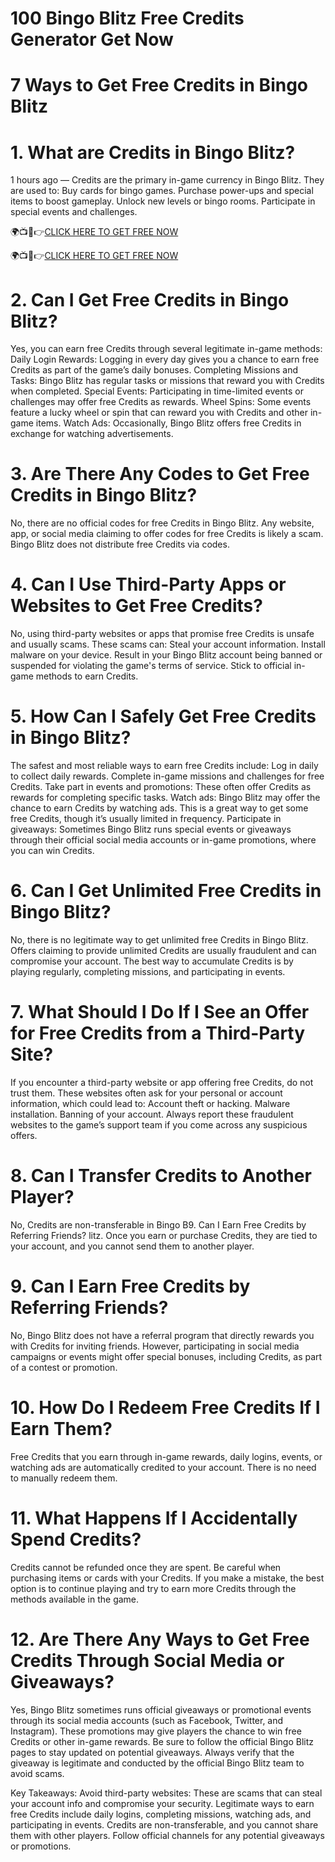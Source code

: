 # 100 Bingo Blitz Free Credits Generator Get Now
# 7 Ways to Get Free Credits in Bingo Blitz

# 1. What are Credits in Bingo Blitz?
1 hours ago — Credits are the primary in-game currency in Bingo Blitz. They are used to:
Buy cards for bingo games.
Purchase power-ups and special items to boost gameplay.
Unlock new levels or bingo rooms.
Participate in special events and challenges.

🌍📺📱👉[CLICK HERE TO GET FREE NOW](https://cutt.ly/pe8Rouc0)

🌍📺📱👉[CLICK HERE TO GET FREE NOW](https://cutt.ly/pe8Rouc0)


# 2. Can I Get Free Credits in Bingo Blitz?
Yes, you can earn free Credits through several legitimate in-game methods:
Daily Login Rewards: Logging in every day gives you a chance to earn free Credits as part of the game’s daily bonuses.
Completing Missions and Tasks: Bingo Blitz has regular tasks or missions that reward you with Credits when completed.
Special Events: Participating in time-limited events or challenges may offer free Credits as rewards.
Wheel Spins: Some events feature a lucky wheel or spin that can reward you with Credits and other in-game items.
Watch Ads: Occasionally, Bingo Blitz offers free Credits in exchange for watching advertisements.

# 3. Are There Any Codes to Get Free Credits in Bingo Blitz?
No, there are no official codes for free Credits in Bingo Blitz. Any website, app, or social media claiming to offer codes for free Credits is likely a scam. Bingo Blitz does not distribute free Credits via codes.

# 4. Can I Use Third-Party Apps or Websites to Get Free Credits?
No, using third-party websites or apps that promise free Credits is unsafe and usually scams. These scams can:
Steal your account information.
Install malware on your device.
Result in your Bingo Blitz account being banned or suspended for violating the game's terms of service.
Stick to official in-game methods to earn Credits.

# 5. How Can I Safely Get Free Credits in Bingo Blitz?
The safest and most reliable ways to earn free Credits include:
Log in daily to collect daily rewards.
Complete in-game missions and challenges for free Credits.
Take part in events and promotions: These often offer Credits as rewards for completing specific tasks.
Watch ads: Bingo Blitz may offer the chance to earn Credits by watching ads. This is a great way to get some free Credits, though it’s usually limited in frequency.
Participate in giveaways: Sometimes Bingo Blitz runs special events or giveaways through their official social media accounts or in-game promotions, where you can win Credits.

# 6. Can I Get Unlimited Free Credits in Bingo Blitz?
No, there is no legitimate way to get unlimited free Credits in Bingo Blitz. Offers claiming to provide unlimited Credits are usually fraudulent and can compromise your account. The best way to accumulate Credits is by playing regularly, completing missions, and participating in events.

# 7. What Should I Do If I See an Offer for Free Credits from a Third-Party Site?
If you encounter a third-party website or app offering free Credits, do not trust them. These websites often ask for your personal or account information, which could lead to:
Account theft or hacking.
Malware installation.
Banning of your account.
Always report these fraudulent websites to the game’s support team if you come across any suspicious offers.

# 8. Can I Transfer Credits to Another Player?
No, Credits are non-transferable in Bingo B9. Can I Earn Free Credits by Referring Friends?
litz. Once you earn or purchase Credits, they are tied to your account, and you cannot send them to another player.


# 9. Can I Earn Free Credits by Referring Friends?
No, Bingo Blitz does not have a referral program that directly rewards you with Credits for inviting friends. However, participating in social media campaigns or events might offer special bonuses, including Credits, as part of a contest or promotion.

# 10. How Do I Redeem Free Credits If I Earn Them?
Free Credits that you earn through in-game rewards, daily logins, events, or watching ads are automatically credited to your account. There is no need to manually redeem them.

# 11. What Happens If I Accidentally Spend Credits?
Credits cannot be refunded once they are spent. Be careful when purchasing items or cards with your Credits. If you make a mistake, the best option is to continue playing and try to earn more Credits through the methods available in the game.

# 12. Are There Any Ways to Get Free Credits Through Social Media or Giveaways?
Yes, Bingo Blitz sometimes runs official giveaways or promotional events through its social media accounts (such as Facebook, Twitter, and Instagram). These promotions may give players the chance to win free Credits or other in-game rewards.
Be sure to follow the official Bingo Blitz pages to stay updated on potential giveaways.
Always verify that the giveaway is legitimate and conducted by the official Bingo Blitz team to avoid scams.

Key Takeaways:
Avoid third-party websites: These are scams that can steal your account info and compromise your security.
Legitimate ways to earn free Credits include daily logins, completing missions, watching ads, and participating in events.
Credits are non-transferable, and you cannot share them with other players.
Follow official channels for any potential giveaways or promotions.
